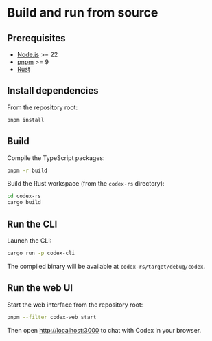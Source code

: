 # Build and run from source

## Prerequisites

- [Node.js](https://nodejs.org/) >= 22
- [pnpm](https://pnpm.io/) >= 9
- [Rust](https://www.rust-lang.org/tools/install)

## Install dependencies

From the repository root:

```bash
pnpm install
```

## Build

Compile the TypeScript packages:

```bash
pnpm -r build
```

Build the Rust workspace (from the `codex-rs` directory):

```bash
cd codex-rs
cargo build
```

## Run the CLI

Launch the CLI:

```bash
cargo run -p codex-cli
```

The compiled binary will be available at `codex-rs/target/debug/codex`.

## Run the web UI

Start the web interface from the repository root:

```bash
pnpm --filter codex-web start
```

Then open <http://localhost:3000> to chat with Codex in your browser.

